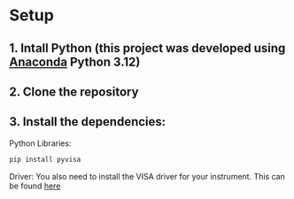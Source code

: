 # Setup 

## 1. Intall Python (this project was developed using [Anaconda](https://www.anaconda.com/download) Python 3.12)
## 2. Clone the repository
## 3. Install the dependencies:

Python Libraries:
```bash
pip install pyvisa
```

Driver:
You also need to install the VISA driver for your instrument. This can be found [here](https://www.ni.com/en/support/downloads/drivers/download/packaged.ni-488-2.559044.html)